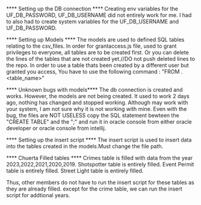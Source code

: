 **** Setting up the DB connection ****
Creating env variables for the UF_DB_PASSWORD, UF_DB_USERNAME did not entirely work for me. 
I had to also had to create system variables for the UF_DB_USERNAME and UF_DB_PASSWORD.


**** Setting up Models ****
The models are used to defined SQL tables relating to the csv_files.
In order for grantaccess.js file, used to grant privileges to everyone, all tables are to be created first.
Or you can delete the lines of the tables that are not created yet.//DO not push deleted lines to the repo.
In order to use a table thats been created by a different user but granted you access, 
You have to use the following command : "FROM <username>.<table_name>"

**** Unknown bugs with models****
The db connection is created and works. However, the models are not being created. It used to work 2 days ago, nothing has changed and stopped working.
Although may work with your system, I am not sure why it is not working with mine.
Even with the bug, the files are NOT USELESS copy the SQL statement bewteen the "CREATE TABLE" and the ";" and run it in oracle  console from either oracle developer or oracle console from intellij.

**** Setting up the insert script ****
The insert script is used to insert data into the tables created in the models.Must change the file path.



**** Chuerta Filled tables ****
Crimes table is filled with data from the year 2023,2022,2021,2020,2019.
Shotspotter table is entirely filled.
Event Permit table is entirely filled.
Street Light table is entirely filled. 

Thus, other members do not have to run the insert script for these tables as they are already filled.
except for the crime table, we can run the insert script for addtional years. 








